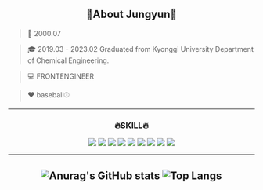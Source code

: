 <div align="center" >

<h2>🩵About Jungyun🩵</h2>

</div>

>🎉 2000.07

>🎓 2019.03 - 2023.02 Graduated from Kyonggi University Department of Chemical Engineering.

>💻 FRONTENGINEER

>❤️ baseball⚾️ 

---

<div align="center" >

<h3>🔥SKILL🔥</h3>

<img src="https://img.shields.io/badge/html5-E34F26?style=for-the-badge&logo=html5&logoColor=white">
<img src="https://img.shields.io/badge/css3-1572B6?style=for-the-badge&logo=css3&logoColor=white">
<img src="https://img.shields.io/badge/JavaScript-F7DF1E?style=for-the-badge&logo=javascript&logoColor=white">
<img src="https://img.shields.io/badge/gatsby-663399?style=for-the-badge&logo=gatsby&logoColor=white">
<img src="https://img.shields.io/badge/reactquery-FF4154?style=for-the-badge&logo=reactquery&logoColor=white">
<img src="https://img.shields.io/badge/typescript-3178c6?style=for-the-badge&logo=typescript&logoColor=white">
<img src="https://img.shields.io/badge/react-61dafb?style=for-the-badge&logo=react&logoColor=white">
<img src="https://img.shields.io/badge/pug-A86454?style=for-the-badge&logo=pug&logoColor=white">
<img src="https://img.shields.io/badge/python-3776AB?style=for-the-badge&logo=python&logoColor=white">



---
![Anurag's GitHub stats](https://github-readme-stats.vercel.app/api?username=yun0727&show_icons=true&theme=catppuccin_latte)
![Top Langs](https://github-readme-stats.vercel.app/api/top-langs/?username=yun0727&layout=compact&theme=catppuccin_latte)
---
</div>
